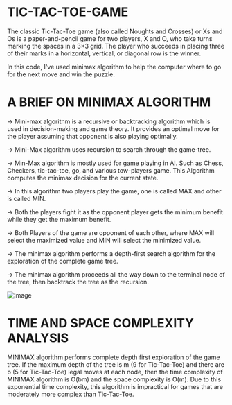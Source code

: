 # TIC-TAC-TOE-GAME

The classic Tic-Tac-Toe game (also called Noughts and Crosses) or Xs and Os is a paper-and-pencil game for two players, X and O, who take turns marking the spaces in a 3×3 grid. The player who succeeds in placing three of their marks in a horizontal, vertical, or diagonal row is the winner.

In this code, I've used minimax algorithm to help the computer where to go for the next move and win the puzzle.



# A BRIEF ON MINIMAX ALGORITHM
-> Mini-max algorithm is a recursive or backtracking algorithm which is used in decision-making and game theory. It provides an optimal move for the player assuming that opponent is also playing optimally.

-> Mini-Max algorithm uses recursion to search through the game-tree.

-> Min-Max algorithm is mostly used for game playing in AI. Such as Chess, Checkers, tic-tac-toe, go, and various tow-players game. This Algorithm computes the minimax decision for the current state.

-> In this algorithm two players play the game, one is called MAX and other is called MIN.

-> Both the players fight it as the opponent player gets the minimum benefit while they get the maximum benefit.

-> Both Players of the game are opponent of each other, where MAX will select the maximized value and MIN will select the minimized value.

-> The minimax algorithm performs a depth-first search algorithm for the exploration of the complete game tree.

-> The minimax algorithm proceeds all the way down to the terminal node of the tree, then backtrack the tree as the recursion.




![image](https://github.com/adisehdev/TIC-TAC-TOE/assets/97792541/b270f7d6-2f9e-4dfc-b994-069c2e3a59d6)





# TIME AND SPACE COMPLEXITY ANALYSIS

MINIMAX algorithm performs complete depth first exploration of the game tree. If the maximum depth of the tree is m (9 for Tic-Tac-Toe) and there are b (5 for Tic-Tac-Toe) legal moves at each node, then the time complexity of MINIMAX algorithm is O(bm) and the space complexity is O(m). Due to this exponential time complexity, this algorithm is impractical for games that are moderately more complex than Tic-Tac-Toe.

